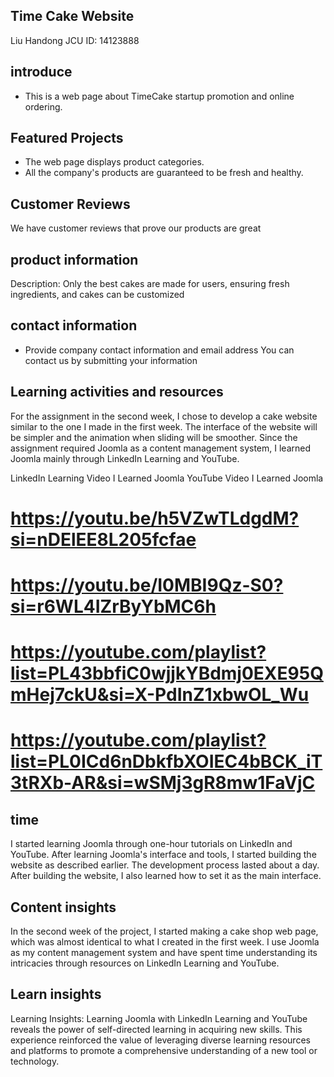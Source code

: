 
## Time Cake Website
Liu Handong
JCU ID: 14123888

## introduce
- This is a web page about TimeCake startup promotion and online ordering.

## Featured Projects
- The web page displays product categories.
- All the company's products are guaranteed to be fresh and healthy.

## Customer Reviews
We have customer reviews that prove our products are great

## product information
Description: Only the best cakes are made for users, ensuring fresh ingredients, and cakes can be customized

## contact information
- Provide company contact information and email address
  You can contact us by submitting your information


## Learning activities and resources
For the assignment in the second week, I chose to develop a cake website similar to the one I made in the first week. The interface of the website will be simpler and the animation when sliding will be smoother. Since the assignment required Joomla as a content management system, I learned Joomla mainly through LinkedIn Learning and YouTube.

LinkedIn Learning Video I Learned Joomla
YouTube Video I Learned Joomla
# https://youtu.be/h5VZwTLdgdM?si=nDElEE8L205fcfae
# https://youtu.be/I0MBI9Qz-S0?si=r6WL4IZrByYbMC6h
# https://youtube.com/playlist?list=PL43bbfiC0wjjkYBdmj0EXE95QmHej7ckU&si=X-PdInZ1xbwOL_Wu
# https://youtube.com/playlist?list=PL0ICd6nDbkfbXOIEC4bBCK_iT3tRXb-AR&si=wSMj3gR8mw1FaVjC


## time
I started learning Joomla through one-hour tutorials on LinkedIn and YouTube. After learning Joomla's interface and tools, I started building the website as described earlier. The development process lasted about a day. After building the website, I also learned how to set it as the main interface.

## Content insights
In the second week of the project, I started making a cake shop web page, which was almost identical to what I created in the first week. I use Joomla as my content management system and have spent time understanding its intricacies through resources on LinkedIn Learning and YouTube.

## Learn insights
Learning Insights: Learning Joomla with LinkedIn Learning and YouTube reveals the power of self-directed learning in acquiring new skills. This experience reinforced the value of leveraging diverse learning resources and platforms to promote a comprehensive understanding of a new tool or technology.
